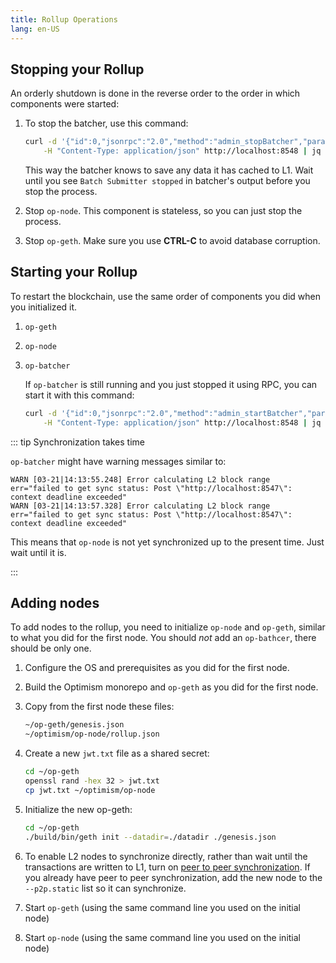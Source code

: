```yaml
---
title: Rollup Operations
lang: en-US
---
```


## Stopping your Rollup

An orderly shutdown is done in the reverse order to the order in which components were started:

1. To stop the batcher, use this command:

   ```sh
   curl -d '{"id":0,"jsonrpc":"2.0","method":"admin_stopBatcher","params":[]}' \
       -H "Content-Type: application/json" http://localhost:8548 | jq
   ```

   This way the batcher knows to save any data it has cached to L1.
   Wait until you see `Batch Submitter stopped` in batcher's output before you stop the process.

1. Stop `op-node`.
   This component is stateless, so you can just stop the process.

1. Stop `op-geth`.
   Make sure you use **CTRL-C** to avoid database corruption.


## Starting your Rollup

To restart the blockchain, use the same order of components you did when you initialized it.

1. `op-geth`
1. `op-node`
1. `op-batcher`

   If `op-batcher` is still running and you just stopped it using RPC, you can start it with this command:

   ```sh
   curl -d '{"id":0,"jsonrpc":"2.0","method":"admin_startBatcher","params":[]}' \
       -H "Content-Type: application/json" http://localhost:8548 | jq   
   ```

::: tip Synchronization takes time

`op-batcher` might have warning messages similar to:

```
WARN [03-21|14:13:55.248] Error calculating L2 block range         err="failed to get sync status: Post \"http://localhost:8547\": context deadline exceeded"
WARN [03-21|14:13:57.328] Error calculating L2 block range         err="failed to get sync status: Post \"http://localhost:8547\": context deadline exceeded"
```

This means that `op-node` is not yet synchronized up to the present time.
Just wait until it is.

:::


## Adding nodes

To add nodes to the rollup, you need to initialize `op-node` and `op-geth`, similar to what you did for the first node.
You should *not* add an `op-bathcer`, there should be only one.

1. Configure the OS and prerequisites as you did for the first node.
1. Build the Optimism monorepo and `op-geth` as you did for the first node.
1. Copy from the first node these files:
    
    ```bash
    ~/op-geth/genesis.json
    ~/optimism/op-node/rollup.json
    ```
    
1. Create a new `jwt.txt` file as a shared secret:
    
    ```bash
    cd ~/op-geth
    openssl rand -hex 32 > jwt.txt
    cp jwt.txt ~/optimism/op-node
    ```
    
1. Initialize the new op-geth:
    
    ```bash
    cd ~/op-geth
    ./build/bin/geth init --datadir=./datadir ./genesis.json
    ```

1. To enable L2 nodes to synchronize directly, rather than wait until the transactions are written to L1, turn on [peer to peer synchronization](http://localhost:8081/docs/build/getting-started/#run-op-node).
   If you already have peer to peer synchronization, add the new node to the `--p2p.static` list so it can synchronize.

1. Start `op-geth` (using the same command line you used on the initial node)
1. Start `op-node` (using the same command line you used on the initial node)
